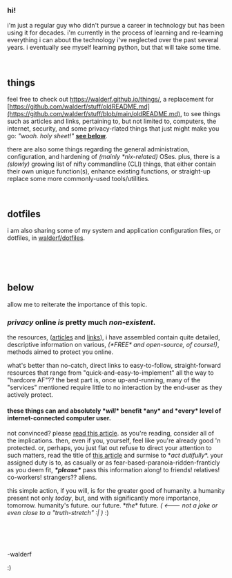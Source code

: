### hi!

i'm just a regular guy who didn't pursue a career in technology but has been using it for decades.  i'm currently in the process of learning and re-learning everything i can about the technology i've neglected over the past several years.  i eventually see myself learning python, but that will take some time. 

<br />

## things

feel free to check out https://walderf.github.io/things/, a replacement for [https://github.com/walderf/stuff/oldREADME.md](https://github.com/walderf/stuff/blob/main/oldREADME.md), to see things such as articles and links, pertaining to, but not limited to, computers, the internet, security, and some privacy-rlated things that just might make you go:  _"woah. holy sheet!"_ __[see below](#below)__.  

there are also some things regarding the general administration, configuration, and hardening of *(mainly \*nix-related)* OSes.  plus, there is a *(slowly)* growing list of nifty commandline (CLI) things, that either contain their own unique function(s), enhance existing functions, or straight-up replace some more commonly-used tools/utilities. 

<br />

## dotfiles

i am also sharing some of my system and application configuration files, or dotfiles, in [walderf/dotfiles](https://github.com/walderf/dotfiles). 

<br />
<br />
<br />

## below

allow me to reiterate the importance of this topic. 

### ***privacy*** online ***is*** pretty much ***non-existent***. 

the resources, ([articles](https://walderf.github.io/things/articles/#privacy) and [links](https://walderf.github.io/things/links/#privacy)), i have assembled contain quite detailed, descriptive information on various, *(\*FREE\* and open-source, of course!)*, methods aimed to protect you online.   

what's better than no-catch, direct links to easy-to-follow, straight-forward resources that range from "quick-and-easy-to-implement" all the way to "hardcore AF"??   the best part is, once up-and-running, many of the "services" mentioned require little to no interaction by the end-user as they actively protect. 

#### these things can and absolutely \*_will_\* benefit \*__any__\* and \*__every__\* level of internet-connected computer user. 

not convinced?  please [read this article](https://www.wired.com/story/big-data-may-not-know-your-name-but-it-knows-everything-else/).  as you're reading, consider all of the implications.  then, even if you, yourself, feel like you're already good 'n protected.  or, perhaps, you just flat out refuse to direct your attention to such matters,  read the title of [this article](https://www.cnet.com/news/privacy/features/your-digital-footprint-its-bigger-than-you-realize/) and surmise to \*_act dutifully_\*.  your assigned duty is to, as casually or as fear-based-paranoia-ridden-franticly as you deem fit, ***\*please\**** pass this information along!  to friends!  relatives!  co-workers!  strangers??  aliens.


this simple action, if you will, is for the greater good of humanity.  a humanity present not only *today*, but, and with significantly more importance, tomorrow.  humanity's future.  our future.  \*_the_\* future.   *( <--- not a joke or even close to a "truth-stretch" :| )*  :)    

<br />
<br />
<br />


-walderf

:)
